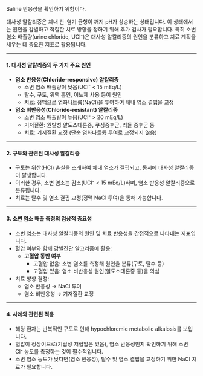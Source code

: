 Saline 반응성을 확인하기 위함이다.


대사성 알칼리증은 체내 산-염기 균형이 깨져 pH가 상승하는 상태입니다. 이 상태에서는 원인을 감별하고 적절한 치료 방향을 정하기 위해 추가 검사가 필요합니다. 특히 소변 염소 배출량(urine chloride, UCl⁻)은 대사성 알칼리증의 원인을 분류하고 치료 계획을 세우는 데 중요한 지표로 활용됩니다.

---

#### 1. **대사성 알칼리증의 두 가지 주요 원인**

- **염소 반응성(Chloride-responsive) 알칼리증**
    - 소변 염소 배출량이 낮음(UCl⁻ < 15 mEq/L)
    - 탈수, 구토, 위액 흡인, 이뇨제 사용 등이 원인
    - 치료: 정맥으로 염화나트륨(NaCl)을 투여하여 체내 염소 결핍을 교정
- **염소 비반응성(Chloride-resistant) 알칼리증**
    - 소변 염소 배출량이 높음(UCl⁻ > 20 mEq/L)
    - 기저질환: 원발성 알도스테론증, 쿠싱증후군, 리들 증후군 등
    - 치료: 기저질환 교정 (단순 염화나트륨 투여로 교정되지 않음)

---

#### 2. **구토와 관련된 대사성 알칼리증**

- 구토는 위산(HCl) 손실을 초래하여 체내 염소가 결핍되고, 동시에 대사성 알칼리증이 발생합니다.
- 이러한 경우, 소변 염소는 감소(UCl⁻ < 15 mEq/L)하며, 염소 반응성 알칼리증으로 분류됩니다.
- 치료는 탈수 및 염소 결핍 교정(정맥 NaCl 투여)을 통해 가능합니다.

---

#### 3. **소변 염소 배출 측정의 임상적 중요성**

- 소변 염소는 대사성 알칼리증의 원인 및 치료 반응성을 간접적으로 나타내는 지표입니다.
- 혈압 여부와 함께 감별진단 알고리즘에 활용:
    - **고혈압 동반 여부**
        - 고혈압 없음: 소변 염소를 측정해 원인을 분류(구토, 탈수 등)
        - 고혈압 있음: 염소 비반응성 원인(알도스테론증 등)을 의심
- 치료 방향 결정:
    - 염소 반응성 → NaCl 투여
    - 염소 비반응성 → 기저질환 교정

---

#### 4. **사례와 관련된 적용**

- 해당 환자는 반복적인 구토로 인해 hypochloremic metabolic alkalosis를 보입니다.
- 혈압이 정상이므로(기립성 저혈압은 있음), 염소 반응성인지 확인하기 위해 소변 Cl⁻ 농도를 측정하는 것이 필수적입니다.
- 소변 염소 농도가 낮다면(염소 반응성), 탈수 및 염소 결핍을 교정하기 위한 NaCl 치료가 필요합니다.